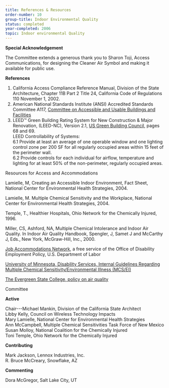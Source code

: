 ```yaml
---
title: References & Resources
order-number: 10
group-title: Indoor Environmental Quality
status: completed
year-completed: 2006
topic: Indoor environmental Quality
---
```


**Special Acknowledgement**

The Committee extends a generous thank you to Sharon Toji, Access Communications, for designing the Cleaner Air Symbol and making it available for public use.

**References**

1.  California Access Compliance Reference Manual, Division of the State Architecture, Chapter 11B Part 2 Title 24, California Code of Regulations 110 November 1, 2002.
2.  American National Standards Institute (ANSI) Accredited Standards Committee A117, [Committee on Accessible and Usable Buildings and Facilities](http://www.iccsafe.org/cs/standards/A117/)
3.  LEED™ Green Building Rating System for New Construction & Major Renovation, (LEED-NC), Version 2.1, [US Green Building Council](http://www.usgbc.org/), pages 68 and 69.\
    LEED Controllability of Systems:\
    6.1 Provide at least an average of one operable window and one lighting control zone per 200 SF for all regularly occupied areas within 15 feet of the perimeter wall.\
    6.2 Provide controls for each individual for airflow, temperature and lighting for at least 50% of the non-perimeter, regularly occupied areas.

Resources for Access and Accommodations

Lamielle, M, Creating an Accessible Indoor Environment, Fact Sheet, National Center for Environmental Health Strategies, 2004.

Lamielle, M. Multiple Chemical Sensitivity and the Workplace, National Center for Environmental Health Strategies, 2004.

Temple, T., Healthier Hospitals, Ohio Network for the Chemically Injured, 1996.

Miller, CS, Ashford, NA, Multiple Chemical Intolerance and Indoor Air Quality. In Indoor Air Quality Handbook, Spengler, J, Samet J and McCarthy J, Eds., New York, McGraw-Hill, Inc., 2000.

[Job Accommodations Network](http://www.jan.wvu.edu/), a free service of the Office of Disability Employment Policy, U.S. Department of Labor

[University of Minnesota, Disability Services, Internal Guidelines Regarding Multiple Chemical Sensitivity/Environmental Illness (MCS/EI)](http://diversity.umn.edu/disability/)

[The Evergreen State College, policy on air quality](http://www.evergreen.edu/policies/g-air.htm)

Committee

**Active**

Chair---Michael Mankin, Division of the California State Architect\
Libby Kelly, Council on Wireless Technology Impacts\
Mary Lamielle, National Center for Environmental Health Strategies\
Ann McCampbell, Multiple Chemical Sensitivities Task Force of New Mexico\
Susan Molloy, National Coalition for the Chemically Injured\
Toni Temple, Ohio Network for the Chemically Injured

**Contributing**

Mark Jackson, Lennox Industries, Inc.\
R. Bruce McCreary, Snowflake, AZ

**Commenting**

Dora McGregor, Salt Lake City, UT
